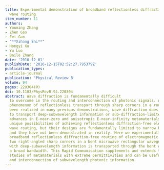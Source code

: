 ```yaml
---
title: Experimental demonstration of broadband reflectionless diffraction-free electromagnetic
  wave routing
item_number: 11
authors:
- Youming Zhang
- Zhen Gao
- Fei Gao
- "**Xihang Shi**"
- Hongyi Xu
- Yu Luo
- Baile Zhang
date: '2016-12-01'
publishDate: '2016-12-15T02:52:27.795379Z'
publication_types:
- article-journal
publication: 'Physical Review B'
volume: 94
pages: 220304(R)
doi: 10.1103/PhysRevB.94.220304
abstract: Wave diffraction is fundamentally difficult
  to overcome in the routing and interconnection of photonic signals. Although the
  phenomenon of reflectionless transport through sharp corners in a routing path has
  been realized in many previous demonstrations, wave diffraction does not allow them
  to transport deep-subwavelength information or sub-diffraction-limited images. Recent
  advances in E-near-zero and anisotropic E-near-infinity metamaterials have provided
  unique possibilities of achieving reflectionless diffraction-free electromagnetic
  wave routing, but their designs are fundamentally limited to narrow bandwidths,
  and they have not been demonstrated in reality. Here we experimentally demonstrate
  broadband reflectionless diffraction-free routing of electromagnetic waves through
  two right-angled sharp corners in a bent microwave rectangular waveguide. An image
  with deep-subwavelength information is transported through the bent waveguide in
  a broad bandwidth. This Rapid Communication supplements and extends the current
  studies of metamaterials with extreme permittivities and can be useful for routing
  and interconnection of subwavelength photonic information.
---
```

